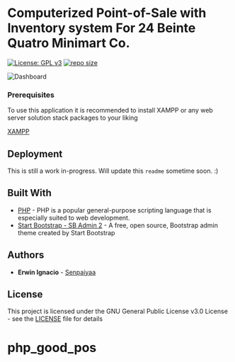 # Computerized Point-of-Sale with Inventory system For 24 Beinte Quatro Minimart Co.
[![License: GPL v3](https://img.shields.io/badge/License-GPLv3-blue.svg)](https://www.gnu.org/licenses/gpl-3.0)
[![repo size](https://img.shields.io/github/repo-size/badges/shields.svg)](#)

![Dashboard](https://media.discordapp.net/attachments/487248191859720193/493041417401401346/dashboard.JPG?width=1249&height=598)

### Prerequisites

To use this application it is recommended to install XAMPP or any web server solution stack packages to your liking

[XAMPP](https://www.apachefriends.org/index.html)

## Deployment

This is still a work in-progress. Will update this ```readme``` sometime soon. :) 

## Built With

* [PHP](http://php.net/) - PHP is a popular general-purpose scripting language that is especially suited to web development.
* [Start Bootstrap - SB Admin 2](https://github.com/BlackrockDigital/startbootstrap-sb-admin-2) - A free, open source, Bootstrap admin theme created by Start Bootstrap

## Authors

* **Erwin Ignacio** - [Senpaiyaa](https://github.com/Senpaiyaa)

## License

This project is licensed under the GNU General Public License v3.0 License - see the [LICENSE](LICENSE) file for details
# php_good_pos

